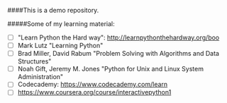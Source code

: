 ####This is a demo repository. 

#####Some of my learning material:

- [ ] "Learn Python the Hard way": http://learnpythonthehardway.org/boo
- [ ] Mark Lutz "Learning Python"
- [ ] Brad Miller, David Rabum "Problem Solving with Algorithms and Data Structures"
- [ ] Noah Gift, Jeremy M. Jones "Python for Unix and Linux System Administration"
- [ ] Codecademy: https://www.codecademy.com/learn
- [ ] https://www.coursera.org/course/interactivepython1
